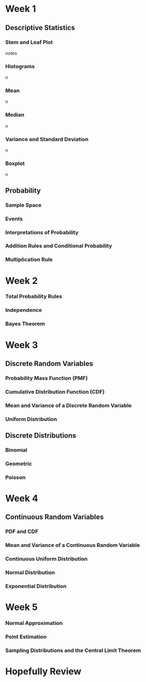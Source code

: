 # Week 1
## Descriptive Statistics
### Stem and Leaf Plot
notes
### Histograms
n
### Mean
n
### Median
n
### Variance and Standard Deviation
n
### Boxplot
n
## Probability
### Sample Space
### Events
### Interpretations of Probability
### Addition Rules and Conditional Probability
### Multiplication Rule
# Week 2
### Total Probability Rules
### Independence
### Bayes Theorem
# Week 3
## Discrete Random Variables
### Probability Mass Function (PMF)
### Cumulative Distribution Function (CDF)
### Mean and Variance of a Discrete Random Variable
### Uniform Distribution
## Discrete Distributions
### Binomial
### Geometric
### Poisson
# Week 4
## Continuous Random Variables
### PDF and CDF
### Mean and Variance of a Continuous Random Variable
### Continuous Uniform Distribution
### Normal Distribution
### Exponential Distribution
# Week 5
### Normal Approximation
### Point Estimation
### Sampling Distributions and the Central Limit Theorem
# Hopefully Review